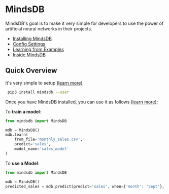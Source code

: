 
# MindsDB

MindsDB's goal is to make it very simple for developers to use the power of artificial neural networks in their projects. 


* [Installing MindsDB](docs/Installing.md)
* [Config Settings](docs/Config.md)
* [Learning from Examples](docs/examples/basic/README.md)
* [Inside MindsDB](docs/InsideMindsDB.md)



## Quick Overview

It's very simple to setup [(learn more)](docs/Installing.md)

```bash
 pip3 install mindsdb --user
```

Once you have MindsDB installed, you can use it as follows [(learn more)](docs/examples/basic/README.md):


To **train a model**:

```python
from mindsdb import MindsDB

mdb = MindsDB()
mdb.learn(
    from_file='monthly_sales.csv',
    predict='sales',
    model_name='sales_model'
)
```

To **use a Model**:

```python
from mindsdb import MindsDB

mdb = MindsDB()
predicted_sales = mdb.predict(predict='sales', when={'month': 'Sept'}, model_name='sales_model')

```







